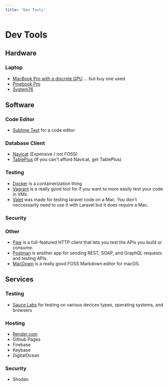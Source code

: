 ```yaml
---
title: 'Dev Tools'
---
```


# Dev Tools

## Hardware

### Laptop

* [MacBook Pro with a discrete GPU](https://www.apple.com/macbook-pro-16/) ... but buy one used
* [Pinebook Pro](https://www.pine64.org/pinebook-pro/)
* [System76](https://system76.com/)

## Software

### Code Editor
* [Sublime Text](https://www.sublimetext.com/) for a code editor

### Database Client
* [Navicat](https://www.navicat.com/en/) (Expensive / not FOSS)
* [TablePlus](https://tableplus.com/) (If you can't afford Navicat, get TablePlus)

### Testing
* [Docker](https://www.docker.com/) is a containerization thing
* [Vagrant](https://www.vagrantup.com/) is a really good tool for if you want to more easily test your code in VMs
* [Valet](https://laravel.com/docs/6.x/valet) was made for testing laravel code on a Mac.  You don't neccessarily need to use it with Laravel but it does require a Mac.

### Security

### Other
* [Paw](https://paw.cloud/) is a full-featured HTTP client that lets you test the APIs you build or consume.
* [Postman](https://www.getpostman.com/) is another app for sending REST, SOAP, and GraphQL requests and testing APIs.
* [MacDown](https://macdown.uranusjr.com/) is a really good FOSS Markdown editor for macOS.

## Services

### Testing
* [Sauce Labs](https://saucelabs.com/) for testing on various devices types, operating systems, and browsers

### Hosting
* [Render.com](https://render.com)
* Github Pages
* Firebase
* Keybase
* DigitalOcean

### Security
* Shodan

